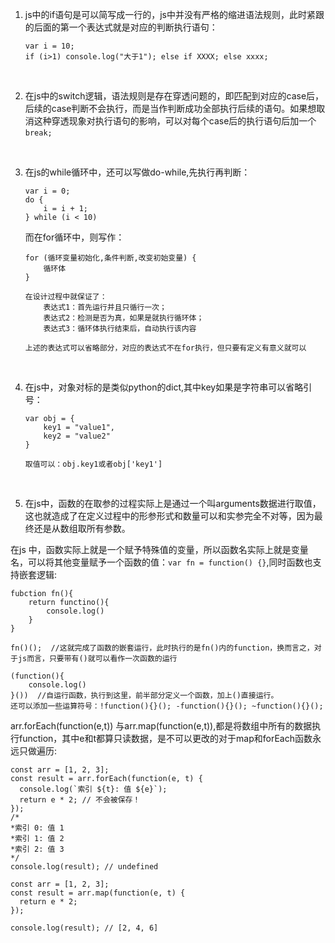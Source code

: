 1. js中的if语句是可以简写成一行的，js中并没有严格的缩进语法规则，此时紧跟的后面的第一个表达式就是对应的判断执行语句：
    ```
    var i = 10;
    if (i>1) console.log("大于1"); else if XXXX; else xxxx;
    ```

&ensp;

2. 在js中的switch逻辑，语法规则是存在穿透问题的，即匹配到对应的case后，后续的case判断不会执行，而是当作判断成功全部执行后续的语句。如果想取消这种穿透现象对执行语句的影响，可以对每个case后的执行语句后加一个`break;`

&ensp;

3. 在js的while循环中，还可以写做do-while,先执行再判断：
    ```
    var i = 0;
    do {
        i = i + 1;
    } while (i < 10)
    ```  
    而在for循环中，则写作：
    ```
    for (循环变量初始化,条件判断,改变初始变量) {
        循环体
    }

    在设计过程中就保证了：
        表达式1：首先运行并且只循行一次；
        表达式2：检测是否为真，如果是就执行循环体；
        表达式3：循环体执行结束后，自动执行该内容

    上述的表达式可以省略部分，对应的表达式不在for执行，但只要有定义有意义就可以
    ```

&ensp;

4. 在js中，对象对标的是类似python的dict,其中key如果是字符串可以省略引号：
    ```
    var obj = {
        key1 = "value1",
        key2 = "value2"
    }

    取值可以：obj.key1或者obj['key1']

    ```

&ensp;

5. 在js中，函数的在取参的过程实际上是通过一个叫arguments数据进行取值，这也就造成了在定义过程中的形参形式和数量可以和实参完全不对等，因为最终还是从数组取所有参数。  

在js
中，函数实际上就是一个赋予特殊值的变量，所以函数名实际上就是变量名，可以将其他变量赋予一个函数的值：`var fn = function() {}`,同时函数也支持嵌套逻辑:
```
fubction fn(){
    return functino(){
        console.log()
    }
}

fn()();  //这就完成了函数的嵌套运行，此时执行的是fn()内的function，换而言之，对于js而言，只要带有()就可以看作一次函数的运行

(function(){
    console.log()
}())  //自运行函数，执行到这里，前半部分定义一个函数，加上()直接运行。
还可以添加一些运算符号：!function(){}(); -function(){}(); ~function(){}();
```

arr.forEach(function(e,t)) 与arr.map(function(e,t)),都是将数组中所有的数据执行function，其中e和t都算只读数据，是不可以更改的对于map和forEach函数永远只做遍历:
```
const arr = [1, 2, 3];
const result = arr.forEach(function(e, t) {
  console.log(`索引 ${t}: 值 ${e}`);
  return e * 2; // 不会被保存！
});
/*
*索引 0: 值 1
*索引 1: 值 2
*索引 2: 值 3
*/
console.log(result); // undefined

const arr = [1, 2, 3];
const result = arr.map(function(e, t) {
  return e * 2;
});

console.log(result); // [2, 4, 6]

```